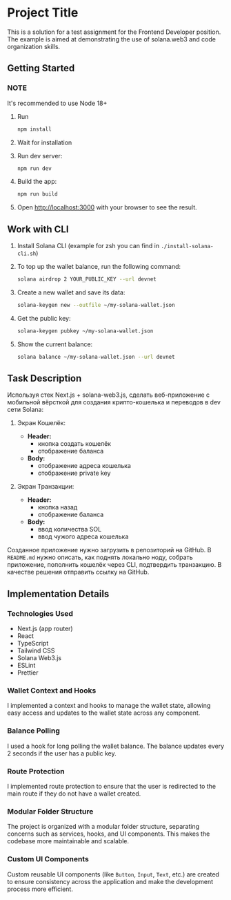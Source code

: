 # Project Title

This is a solution for a test assignment for the Frontend Developer position. 
The example is aimed at demonstrating the use of solana.web3 and code organization skills.

## Getting Started

### NOTE
It's recommended to use Node 18+

1. Run

   ```bash
   npm install
   ```

2. Wait for installation

3. Run dev server:

   ```bash
   npm run dev
   ```

4. Build the app:

   ```bash
   npm run build
   ```

5. Open [http://localhost:3000](http://localhost:3000) with your browser to see the result.

## Work with CLI

1. Install Solana CLI (example for zsh you can find in `./install-solana-cli.sh`)

2. To top up the wallet balance, run the following command:

   ```bash
   solana airdrop 2 YOUR_PUBLIC_KEY --url devnet
   ```

3. Create a new wallet and save its data:

   ```bash
   solana-keygen new --outfile ~/my-solana-wallet.json
   ```

4. Get the public key:

   ```bash
   solana-keygen pubkey ~/my-solana-wallet.json
   ```

5. Show the current balance:

   ```bash
   solana balance ~/my-solana-wallet.json --url devnet
   ```

## Task Description

Используя стек Next.js + solana-web3.js, сделать веб-приложение с мобильной вёрсткой для создания крипто-кошелька и переводов в dev сети Solana:

1. Экран Кошелёк:
    - **Header:**
        - кнопка создать кошелёк
        - отображение баланса
    - **Body:**
        - отображение адреса кошелька
        - отображение private key

2. Экран Транзакции:
    - **Header:**
        - кнопка назад
        - отображение баланса
    - **Body:**
        - ввод количества SOL
        - ввод чужого адреса кошелька

Созданное приложение нужно загрузить в репозиторий на GitHub. В `README.md` нужно описать, как поднять локально ноду, собрать приложение, пополнить кошелёк через CLI, подтвердить транзакцию. В качестве решения отправить ссылку на GitHub.

## Implementation Details

### Technologies Used
- Next.js (app router)
- React
- TypeScript
- Tailwind CSS
- Solana Web3.js
- ESLint
- Prettier

### Wallet Context and Hooks

I implemented a context and hooks to manage the wallet state, allowing easy access and updates to the wallet state across any component.

### Balance Polling

I used a hook for long polling the wallet balance. The balance updates every 2 seconds if the user has a public key.

### Route Protection

I implemented route protection to ensure that the user is redirected to the main route if they do not have a wallet created.

### Modular Folder Structure

The project is organized with a modular folder structure, separating concerns such as services, hooks, and UI components. This makes the codebase more maintainable and scalable.

### Custom UI Components

Custom reusable UI components (like `Button`, `Input`, `Text`, etc.) are created to ensure consistency across the application and make the development process more efficient.
